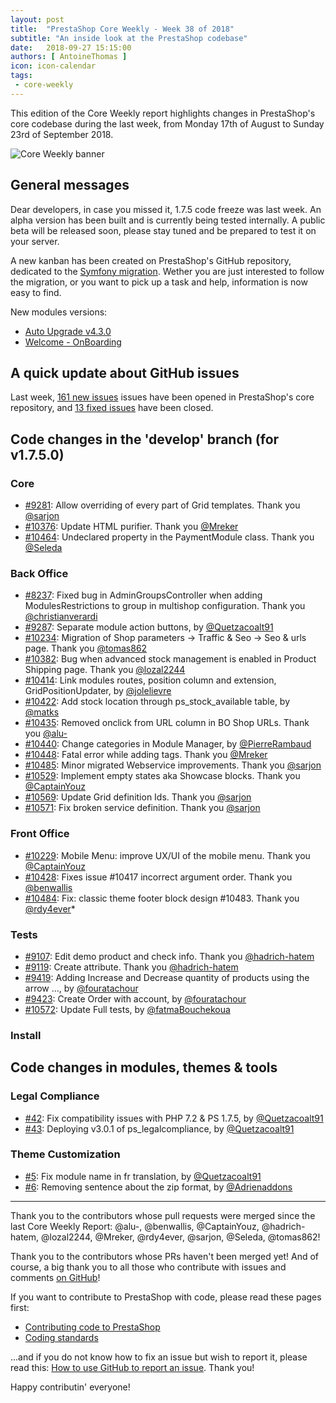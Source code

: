 ```yaml
---
layout: post
title:  "PrestaShop Core Weekly - Week 38 of 2018"
subtitle: "An inside look at the PrestaShop codebase"
date:   2018-09-27 15:15:00
authors: [ AntoineThomas ]
icon: icon-calendar
tags:
 - core-weekly
---
```


This edition of the Core Weekly report highlights changes in PrestaShop's core codebase during the last week, from Monday 17th of August to Sunday 23rd of September 2018.

![Core Weekly banner](/assets/images/2017/04/core_weekly_banner.jpg)


## General messages

Dear developers, in case you missed it, 1.7.5 code freeze was last week. An alpha version has been built and is currently being tested internally. A public beta will be released soon, please stay tuned and be prepared to test it on your server.

A new kanban has been created on PrestaShop's GitHub repository, dedicated to the [Symfony migration](https://github.com/PrestaShop/PrestaShop/projects/3). Wether you are just interested to follow the migration, or you want to pick up a task and help, information is now easy to find.

New modules versions:

* [Auto Upgrade v4.3.0](https://github.com/PrestaShop/autoupgrade/releases/tag/v4.3.0)
* [Welcome - OnBoarding](https://github.com/PrestaShop/welcome/releases/tag/v5.1.0)


## A quick update about GitHub issues

Last week, [161 new issues](https://github.com/PrestaShop/PrestaShop/issues?utf8=%E2%9C%93&q=is:issue+created:2018-09-17..2018-09-23)  issues have been opened in PrestaShop's core repository, and [13 fixed issues](https://github.com/PrestaShop/PrestaShop/issues?utf8=%E2%9C%93&q=is:issue+label:fixed+closed:2018-09-17..2018-09-23) have been closed.

## Code changes in the 'develop' branch (for v1.7.5.0)

### Core

* [#9281](https://github.com/PrestaShop/PrestaShop/pull/9281): Allow overriding of every part of Grid templates. Thank you [@sarjon](https://github.com/sarjon)
* [#10376](https://github.com/PrestaShop/PrestaShop/pull/10376): Update HTML purifier. Thank you [@Mreker](https://github.com/Mreker)
* [#10464](https://github.com/PrestaShop/PrestaShop/pull/10464): Undeclared property in the PaymentModule class. Thank you [@Seleda](https://github.com/Seleda)


### Back Office

* [#8237](https://github.com/PrestaShop/PrestaShop/pull/8237): Fixed bug in AdminGroupsController when adding ModulesRestrictions to group in multishop configuration. Thank you [@christianverardi](https://github.com/christianverardi)
* [#9287](https://github.com/PrestaShop/PrestaShop/pull/9287): Separate module action buttons, by [@Quetzacoalt91](https://github.com/Quetzacoalt91)
* [#10234](https://github.com/PrestaShop/PrestaShop/pull/10234): Migration of Shop parameters -> Traffic & Seo -> Seo & urls page. Thank you [@tomas862](https://github.com/tomas862)
* [#10382](https://github.com/PrestaShop/PrestaShop/pull/10382): Bug when advanced stock management is enabled in Product Shipping page. Thank you [@lozal2244](https://github.com/lozal2244)
* [#10414](https://github.com/PrestaShop/PrestaShop/pull/10414): Link modules routes, position column and extension, GridPositionUpdater, by [@jolelievre](https://github.com/jolelievre)
* [#10422](https://github.com/PrestaShop/PrestaShop/pull/10422): Add stock location through ps_stock_available table, by [@matks](https://github.com/matks)
* [#10435](https://github.com/PrestaShop/PrestaShop/pull/10435): Removed onclick from URL column in BO Shop URLs. Thank you [@alu-](https://github.com/alu-)
* [#10440](https://github.com/PrestaShop/PrestaShop/pull/10440): Change categories in Module Manager, by [@PierreRambaud](https://github.com/PierreRambaud)
* [#10448](https://github.com/PrestaShop/PrestaShop/pull/10448): Fatal error while adding tags. Thank you [@Mreker](https://github.com/Mreker)
* [#10485](https://github.com/PrestaShop/PrestaShop/pull/10485): Minor migrated Webservice improvements. Thank you [@sarjon](https://github.com/sarjon)
* [#10529](https://github.com/PrestaShop/PrestaShop/pull/10529): Implement empty states aka Showcase blocks. Thank you [@CaptainYouz](https://github.com/CaptainYouz)
* [#10569](https://github.com/PrestaShop/PrestaShop/pull/10569): Update Grid definition Ids. Thank you [@sarjon](https://github.com/sarjon)
* [#10571](https://github.com/PrestaShop/PrestaShop/pull/10571): Fix broken service definition. Thank you [@sarjon](https://github.com/sarjon)


### Front Office

* [#10229](https://github.com/PrestaShop/PrestaShop/pull/10229): Mobile Menu: improve UX/UI of the mobile menu. Thank you [@CaptainYouz](https://github.com/CaptainYouz)
* [#10428](https://github.com/PrestaShop/PrestaShop/pull/10428): Fixes issue #10417 incorrect argument order. Thank you [@benwallis](https://github.com/benwallis)
* [#10484](https://github.com/PrestaShop/PrestaShop/pull/10484): Fix: classic theme footer block design #10483. Thank you [@rdy4ever](https://github.com/rdy4ever)*


### Tests

* [#9107](https://github.com/PrestaShop/PrestaShop/pull/9107): Edit demo product and check info. Thank you [@hadrich-hatem](https://github.com/hadrich-hatem)
* [#9119](https://github.com/PrestaShop/PrestaShop/pull/9119): Create attribute. Thank you [@hadrich-hatem](https://github.com/hadrich-hatem)
* [#9419](https://github.com/PrestaShop/PrestaShop/pull/9419): Adding Increase and Decrease quantity of products using the arrow …, by [@fouratachour](https://github.com/fouratachour)
* [#9423](https://github.com/PrestaShop/PrestaShop/pull/9423): Create Order with account, by [@fouratachour](https://github.com/fouratachour)
* [#10572](https://github.com/PrestaShop/PrestaShop/pull/10572): Update Full tests, by [@fatmaBouchekoua](https://github.com/fatmaBouchekoua)


### Install



## Code changes in modules, themes & tools

### Legal Compliance

* [#42](https://github.com/PrestaShop/ps_legalcompliance/pull/42): Fix compatibility issues with PHP 7.2 & PS 1.7.5, by [@Quetzacoalt91](https://github.com/Quetzacoalt91)
* [#43](https://github.com/PrestaShop/ps_legalcompliance/pull/43): Deploying v3.0.1 of ps_legalcompliance, by [@Quetzacoalt91](https://github.com/Quetzacoalt91)


### Theme Customization

* [#5](https://github.com/PrestaShop/ps_themecusto/pull/5): Fix module name in fr translation, by [@Quetzacoalt91](https://github.com/Quetzacoalt91)
* [#6](https://github.com/PrestaShop/ps_themecusto/pull/6): Removing sentence about the zip format, by [@Adrienaddons](https://github.com/Adrienaddons)


<hr />

Thank you to the contributors whose pull requests were merged since the last Core Weekly Report: @alu-, @benwallis, @CaptainYouz, @hadrich-hatem, @lozal2244, @Mreker, @rdy4ever, @sarjon, @Seleda, @tomas862!

Thank you to the contributors whose PRs haven't been merged yet! And of course, a big thank you to all those who contribute with issues and comments [on GitHub](https://github.com/PrestaShop/PrestaShop)!

If you want to contribute to PrestaShop with code, please read these pages first:

 * [Contributing code to PrestaShop](https://devdocs.prestashop.com/1.7/contribute/contribution-guidelines/)
 * [Coding standards](https://devdocs.prestashop.com/1.7/development/coding-standards/)

...and if you do not know how to fix an issue but wish to report it, please read this: [How to use GitHub to report an issue](https://devdocs.prestashop.com/1.7/contribute/contribute-reporting-issues/). Thank you!

Happy contributin' everyone!
